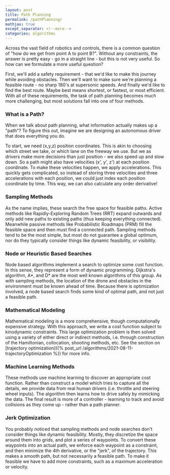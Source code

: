 ```yaml
---
layout: post
title: Path Planning
permalink: /pathPlanning/
mathjax: true
except_separator: <!--more-->
categories: algorithms
---
```


Across the vast field of robotics and controls, there is a common question of "how do we get from point A to point B?". Without any constraints, the answer is pretty easy - go in a straight line - but this is not very useful. So how can we formulate a more useful question?

<!--more-->

First, we'll add a safety requirement - that we'd like to make this journey while avoiding obstacles. Then we'll want to make sure we're planning a feasible route - no sharp 180's at supersonic speeds. And finally we'd like to find the best route. Maybe best means shortest, or fastest, or most efficient. With all of these requirements, the task of path planning becomes much more challenging, but most solutions fall into one of four methods. 

### What is a Path?

When we talk about path planning, what information actually makes up a "path"? To figure this out, imagine we are designing an autonomous driver that does everything you do. 

To start, we need (x,y,z) position coordinates. This is akin to choosing which street we take, or which lane on the freeway we use. But we as drivers make more decisions than just position - we also speed up and slow down. So a path might also have velocities (x', y', z') at each position coordinate. To make these velocities happen, we apply accelerations. This quickly gets complicated, so instead of storing three velocities and three accelerations with each position, we could just index each position coordinate by time. This way, we can also calculate any order derivative!

### Sampling Methods

As the name implies, these search the free space for feasible paths. Active methods like Rapidly-Exploring Random Trees (RRT) expand outwards and only add new paths to existing paths (thus keeping everything connected). Meanwhile passive methods like Probabilistic Roadmaps (PRM) fill the feasible space and then must find a connected path. Sampling methods tend to be the most simple, but most do not guarantee a global optimum, nor do they typically consider things like dynamic feasibility, or visibility.

### Node or Heuristic Based Searches

Node based algorithms implement a search to optimize some cost function. In this sense, they represent a form of dynamic programming. Dijkstra's algorithm, A*, and D* are the most well known algorithms of this group. As with sampling methods, the location of the drone and obstacles in the environment must be known ahead of time. Because there is optimization involved, a node based search finds some kind of optimal path, and not just a feasible path. 

### Mathematical Modeling

Mathematical modeling is a more comprehensive, though computationally expensive strategy. With this approach, we write a cost function subject to kinodynamic constraints. This large optimization problem is then solved using a variety of either direct or indirect methods, i.e. through construction of the Hamiltonian, collocation, shooting methods, etc. See the section on [trajectory optimization]({% post_url /algorithms/2021-08-11-trajectoryOptimization %}) for more info.

### Machine Learning Methods

These methods use machine learning to discover an appropriate cost function. Rather than construct a model which tries to capture all the details, we provide data from real human drivers (i.e. throttle and steering wheel inputs). The algorithm then learns how to drive safely by mimicking the data. The final result is more of a controller - learning to track and avoid collisions as they come up - rather than a path planner. 


### Jerk Optimization 

You probably noticed that sampling methods and node searches don't consider things like dynamic feasibility. Mostly, they discretize the space around them into grids, and plot a series of waypoints. To convert these waypoints into an actual path, we enforce each waypoint as a constraint, and then minimize the 4th derivative, or the "jerk", of the trajectory. This makes a smooth path, but not necessarily a feasible path. To make it feasible we have to add more constraints, such as a maximum acceleration or velocity. 

